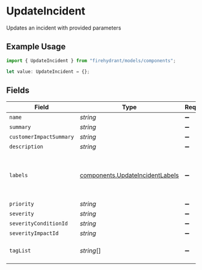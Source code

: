 # UpdateIncident

Updates an incident with provided parameters

## Example Usage

```typescript
import { UpdateIncident } from "firehydrant/models/components";

let value: UpdateIncident = {};
```

## Fields

| Field                                                                              | Type                                                                               | Required                                                                           | Description                                                                        |
| ---------------------------------------------------------------------------------- | ---------------------------------------------------------------------------------- | ---------------------------------------------------------------------------------- | ---------------------------------------------------------------------------------- |
| `name`                                                                             | *string*                                                                           | :heavy_minus_sign:                                                                 | N/A                                                                                |
| `summary`                                                                          | *string*                                                                           | :heavy_minus_sign:                                                                 | N/A                                                                                |
| `customerImpactSummary`                                                            | *string*                                                                           | :heavy_minus_sign:                                                                 | N/A                                                                                |
| `description`                                                                      | *string*                                                                           | :heavy_minus_sign:                                                                 | N/A                                                                                |
| `labels`                                                                           | [components.UpdateIncidentLabels](../../models/components/updateincidentlabels.md) | :heavy_minus_sign:                                                                 | Key:value pairs to track custom data for the incident                              |
| `priority`                                                                         | *string*                                                                           | :heavy_minus_sign:                                                                 | N/A                                                                                |
| `severity`                                                                         | *string*                                                                           | :heavy_minus_sign:                                                                 | N/A                                                                                |
| `severityConditionId`                                                              | *string*                                                                           | :heavy_minus_sign:                                                                 | N/A                                                                                |
| `severityImpactId`                                                                 | *string*                                                                           | :heavy_minus_sign:                                                                 | N/A                                                                                |
| `tagList`                                                                          | *string*[]                                                                         | :heavy_minus_sign:                                                                 | List of tags for the incident                                                      |